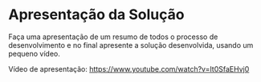 # Apresentação da Solução

Faça uma apresentação de um resumo de todos o processo de desenvolvimento e no final apresente a solução desenvolvida, usando um pequeno vídeo.

Vídeo de apresentação: https://www.youtube.com/watch?v=It0SfaEHvj0

